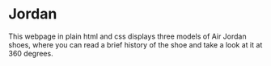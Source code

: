 # Jordan
This webpage in plain html and css displays three models of Air Jordan shoes, where you can read a brief history of the shoe and take a look at it at 360 degrees.
